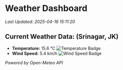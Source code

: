 
# Weather Dashboard

_Last Updated: 2025-04-16 15:11:20_

## Current Weather Data: (Srinagar, JK)
- **Temperature:** 15.6 °C ![Temperature Badge](https://img.shields.io/badge/Temperature-Low%20Temp-blue)
- **Wind Speed:** 5.4 km/h ![Wind Speed Badge](https://img.shields.io/badge/Wind%20Speed-Light%20Wind-blue)

*Powered by Open-Meteo API*
